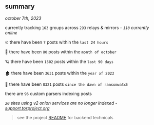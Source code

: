 
## summary
_october 7th, 2023_

currently tracking `163` groups across `293` relays & mirrors - _`118` currently online_

⏲ there have been `7` posts within the `last 24 hours`

🦈 there have been `80` posts within the `month of october`

🪐 there have been `1502` posts within the `last 90 days`

🏚 there have been `3631` posts within the `year of 2023`

🦕 there have been `8321` posts `since the dawn of ransomwatch`

there are `96` custom parsers indexing posts

_`20` sites using v2 onion services are no longer indexed - [support.torproject.org](https://support.torproject.org/onionservices/v2-deprecation/)_

> see the project [README](https://github.com/joshhighet/ransomwatch#ransomwatch--) for backend technicals
